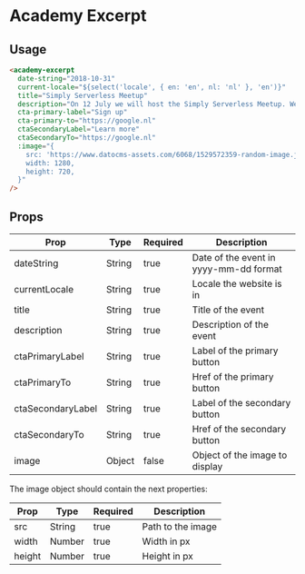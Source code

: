 # Academy Excerpt


## Usage

```html
<academy-excerpt
  date-string="2018-10-31"
  current-locale="${select('locale', { en: 'en', nl: 'nl' }, 'en')}"
  title="Simply Serverless Meetup"
  description="On 12 July we will host the Simply Serverless Meetup. We'll introduce you to cloud functions, a brand new tool for serverless Node apps and show the benefits by sharing a project built with a serverless architecture."
  cta-primary-label="Sign up"
  cta-primary-to="https://google.nl"
  ctaSecondaryLabel="Learn more"
  ctaSecondaryTo="https://google.nl"
  :image="{
    src: 'https://www.datocms-assets.com/6068/1529572359-random-image.jpeg',
    width: 1280,
    height: 720,
  }"
/>
```

## Props

| Prop | Type | Required | Description |
| --- | --- | --- | --- |
| dateString | String | true | Date of the event in yyyy-mm-dd format |
| currentLocale | String | true | Locale the website is in |
| title | String | true | Title of the event |
| description | String | true | Description of the event |
| ctaPrimaryLabel | String | true | Label of the primary button |
| ctaPrimaryTo | String | true | Href of the primary button |
| ctaSecondaryLabel | String | true | Label of the secondary button |
| ctaSecondaryTo | String | true | Href of the secondary button |
| image | Object | false | Object of the image to display |

The image object should contain the next properties:

| Prop | Type | Required | Description |
| --- | --- | --- | --- |
| src | String | true | Path to the image |
| width | Number | true | Width in px |
| height | Number | true | Height in px |
